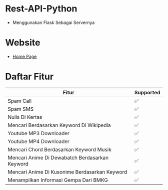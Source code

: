 # Rest-API-Python
- Menggunakan Flask Sebagai Servernya
# Website
- [Home Page](https://www.apimau.ga)

# Daftar Fitur
| Fitur | Supported          |
| ------- | ------------------ |
| Spam Call | :white_check_mark: |
| Spam SMS | :white_check_mark: |
| Nulis Di Kertas | :white_check_mark: |
| Mencari Berdasarkan Keyword Di Wikipedia | :white_check_mark: |
| Youtube MP3 Downloader | :white_check_mark: |
| Youtube MP4 Downloader | :white_check_mark: |
| Mencari Chord Berdasarkan Keyword Musik | :white_check_mark: |
| Mencari Anime Di Dewabatch Berdasarkan Keyword | :white_check_mark: |
| Mencari Anime Di Kusonime Berdasarkan Keyword | :white_check_mark: |
| Menampilkan Informasi Gempa Dari BMKG | :white_check_mark: |
